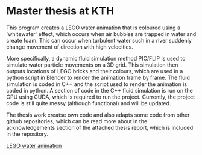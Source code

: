 # Master thesis at KTH  

This program creates a LEGO water animation that is coloured using a 'whitewater' effect, which occurs when air bubbles are trapped in water and create foam. This can occur when turbulent water such in a river suddenly change movement of direction with high velocities. 

More specifically, a dynamic fluid simulation method PIC/FLIP is used to simulate water particle movements on a 3D grid. This simulation then outputs locations of LEGO bricks and their colours, which are used in a python script in Blender to render the animation frame by frame. The fluid simulation is coded in C++ and the script used to render the animation is coded in python. A section of code in the C++ fluid simulation is run on the GPU using CUDA, which is required to run the project. Currently, the project code is still quite messy (although functional) and will be updated. 

The thesis work creatse own code and also adapts some code from other github repositories, which can be read more about in the acknowledgements section of the attached thesis report, which is included in the repository. 

[LEGO water animation](https://user-images.githubusercontent.com/25433576/136219080-f380b04d-23bb-4426-828a-d2d11b02a584.mp4)



